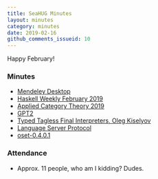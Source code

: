 ```yaml
---
title: SeaHUG Minutes
layout: minutes
category: minutes
date: 2019-02-16
github_comments_issueid: 10
---
```

Happy February!

<!--more-->

### Minutes

* [Mendeley Desktop][mendeley]
* [Haskell Weekly February 2019][haskell-weekly]
* [Applied Category Theory 2019][app-cat-theory-2019]
* [GPT2][gpt2]
* [Typed Tagless Final Interpreters, Oleg Kiselyov][tagless]
* [Language Server Protocol][lang-server]
* [oset-0.4.0.1][oset-0.4.0.1]

### Attendance

* Approx. 11 people, who am I kidding? Dudes.

[app-cat-theory-2019]: https://johncarlosbaez.wordpress.com/2019/01/05/applied-category-theory-2019-school-call-for-participation/
[gpt2]: https://blog.openai.com/better-language-models/
[haskell-weekly]: https://haskellweekly.news/issues/146.html
[lang-server]: https://langserver.org/
[mendeley]: https://www.mendeley.com/
[oset-0.4.0.1]: http://hackage.haskell.org/package/oset-0.4.0.1
[tagless]: https://link.springer.com/chapter/10.1007/978-3-642-32202-0_3
